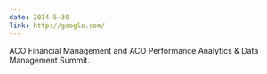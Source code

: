 ```yaml
---
date: 2014-5-30
link: http://google.com/
---
```


ACO Financial Management and ACO Performance Analytics & Data Management Summit.
